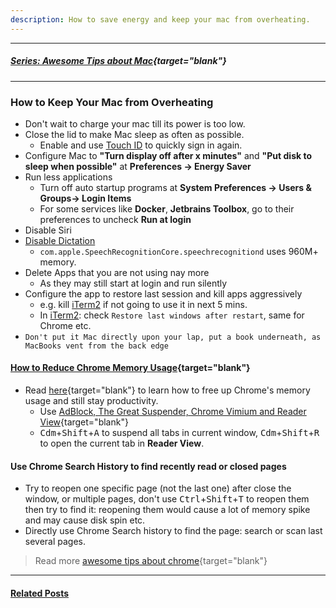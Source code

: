 ```yaml
---
description: How to save energy and keep your mac from overheating.
---
```


---

##### [Series: Awesome Tips about Mac](https://lifelongprogrammer.blogspot.com/search/label/Mac_Series){target="blank"}
<script src="/feeds/posts/default/-/Mac_Series?orderby=updated&amp;alt=json-in-script&amp;callback=series&amp;max-results=20"></script>

---

### How to Keep Your Mac from Overheating
- Don't wait to charge your mac till its power is too low.
- Close the lid to make Mac sleep as often as possible.
  - Enable and use [Touch ID](https://support.apple.com/en-us/HT207054) to quickly sign in again.
- Configure Mac to **"Turn display off after x minutes"** and **"Put disk to sleep when possible"** at **Preferences -> Energy Saver**
- Run less applications
  - Turn off auto startup programs at **System Preferences -> Users & Groups-> Login Items**
  - For some services like **Docker**, **Jetbrains Toolbox**, go to their preferences to uncheck **Run at login**
- Disable Siri
- [Disable Dictation](https://apple.stackexchange.com/questions/176582/disable-speechrecognitioncore)
  - `com.apple.SpeechRecognitionCore.speechrecognitiond` uses 960M+ memory.
- Delete Apps that you are not using nay more
  - As they may still start at login and run silently
- Configure the app to restore last session and kill apps aggressively
  - e.g. kill [iTerm2](https://lifelongprogrammer.blogspot.com/2018/06/working-effectively-with-iterm.html) if not going to use it in next 5 mins.
  - In [iTerm2](https://lifelongprogrammer.blogspot.com/2018/06/working-effectively-with-iterm.html): check `Restore last windows after restart`, same for Chrome etc.
- `Don't put it Mac directly upon your lap, put a book underneath, as MacBooks vent from the back edge`

#### [How to Reduce Chrome Memory Usage](https://lifelongprogrammer.blogspot.com/2019/03/how-to-speed-up-google-chrome.html){target="blank"}
- Read [here](https://lifelongprogrammer.blogspot.com/2019/03/how-to-speed-up-google-chrome.html){target="blank"} to learn how to free up Chrome's memory usage and still stay productivity.
  - Use [AdBlock, The Great Suspender, Chrome Vimium and Reader View](https://lifelongprogrammer.blogspot.com/2019/03/how-to-speed-up-google-chrome.html){target="blank"}
  - <kbd>Cdm</kbd>+<kbd>Shift</kbd>+<kbd>A</kbd> to suspend all tabs in current window, <kbd>Cdm</kbd>+<kbd>Shift</kbd>+<kbd>R</kbd> to open the current tab in **Reader View**.

#### Use Chrome Search History to find recently read or closed pages
- Try to reopen one specific page (not the last one) after close the window, or multiple pages, don't use <kbd>Ctrl</kbd>+<kbd>Shift</kbd>+<kbd>T</kbd> to reopen them then try to find it: reopening them would cause a lot of memory spike and may cause disk spin etc.
- Directly use Chrome Search history to find the page: search or scan last several pages.

> Read more [awesome tips about chrome](https://lifelongprogrammer.blogspot.com/2018/06/awesome-tips-about-chrome.html){target="blank"}

---

#### [Related Posts](https://lifelongprogrammer.blogspot.com/search/label/Mac)<a name="related"></a>
<script src="/feeds/posts/default/-/Mac?orderby=updated&amp;alt=json-in-script&amp;callback=weightedRandomRelatedPosts&amp;max-results=20"></script>
<script src="/feeds/posts/default/-/Dev Tips?orderby=updated&amp;alt=json-in-script&amp;callback=weightedRandomRelatedPosts&amp;max-results=20"></script>